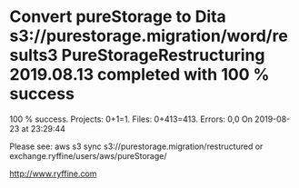 # Convert pureStorage to Dita s3://purestorage.migration/word/results3 PureStorageRestructuring 2019.08.13 completed with 100 % success

100 % success. Projects: 0+1=1.  Files: 0+413=413. Errors: 0,0  On 2019-08-23 at 23:29:44



Please see: aws s3 sync s3://purestorage.migration/restructured or exchange.ryffine/users/aws/pureStorage/

http://www.ryffine.com
